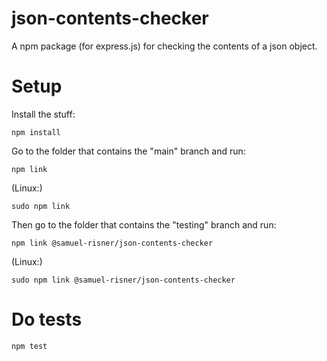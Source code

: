 # json-contents-checker

A npm package (for express.js) for checking the contents of a json object.

# Setup

Install the stuff:

```shell
npm install
```

Go to the folder that contains the "main" branch and run:

```shell
npm link
```

(Linux:)

```shell
sudo npm link
```

Then go to the folder that contains the "testing" branch and run:

```shell
npm link @samuel-risner/json-contents-checker
```

(Linux:)

```shell
sudo npm link @samuel-risner/json-contents-checker
```

# Do tests

```shell
npm test
```

<!--
    {
        "namePart": "",
        "expectedOutputs": [
            [false, -1, "-1"], // "some string"
            [false, -1, "-1"], // ""
            [false, -1, "-1"], // "some very very not too long string"
            [false, -1, "-1"], // 0
            [false, -1, "-1"], // 875
            [false, -1, "-1"], // -98
            [false, -1, "-1"], // 2.987
            [false, -1, "-1"], // -98.979
            [false, -1, "-1"], // true
            [false, -1, "-1"], // false
            [false, -1, "-1"], // undefined
            [false, -1, "-1"], // null
            [false, -1, "-1"], // Number.NaN
            [false, -1, "-1"], // Number.MAX_SAFE_INTEGER
            [false, -1, "-1"], // Number.MIN_SAFE_INTEGER
            [false, -1, "-1"], // Number.MAX_SAFE_INTEGER + 1
            [false, -1, "-1"], // Number.MIN_SAFE_INTEGER - 1
        ],
        "func": (key: string): CheckReturn => {
            return new SmallCheck(key)
            .combine()(mockObject, errorFunction, successFunction);
        }
    },

    {
        namePart: "",
        func: (key: string): CheckNumberArgs => {
            return { key: key, errorMsg: "-1" }
        },
        expected: [
            [false, -1, "-1"], // "some string"
            [false, -1, "-1"], // ""
            [false, -1, "-1"], // "some very very not too long string"
            [false, -1, "-1"], // 0
            [false, -1, "-1"], // 875
            [false, -1, "-1"], // -98
            [false, -1, "-1"], // 2.987
            [false, -1, "-1"], // -98.979
            [false, -1, "-1"], // true
            [false, -1, "-1"], // false
            [false, -1, "-1"], // undefined
            [false, -1, "-1"], // null
            [false, -1, "-1"], // Number.NaN
            [false, -1, "-1"], // Number.MAX_SAFE_INTEGER
            [false, -1, "-1"], // Number.MIN_SAFE_INTEGER
            [false, -1, "-1"], // Number.MAX_SAFE_INTEGER + 1
            [false, -1, "-1"], // Number.MIN_SAFE_INTEGER - 1
        ]
    },

    {
        namePart: "",
        func: (key: string): CheckStringArgs => {
            return { key: key, errorMsg: "-1" }
        },
        expected: [
            [false, -1, "-1"], // "some string"
            [false, -1, "-1"], // ""
            [false, -1, "-1"], // "some very very not too long string"
            [false, -1, "-1"], // 0
            [false, -1, "-1"], // 875
            [false, -1, "-1"], // -98
            [false, -1, "-1"], // 2.987
            [false, -1, "-1"], // -98.979
            [false, -1, "-1"], // true
            [false, -1, "-1"], // false
            [false, -1, "-1"], // undefined
            [false, -1, "-1"], // null
            [false, -1, "-1"], // Number.NaN
            [false, -1, "-1"], // Number.MAX_SAFE_INTEGER
            [false, -1, "-1"], // Number.MIN_SAFE_INTEGER
            [false, -1, "-1"], // Number.MAX_SAFE_INTEGER + 1
            [false, -1, "-1"], // Number.MIN_SAFE_INTEGER - 1
        ]
    },
-->
